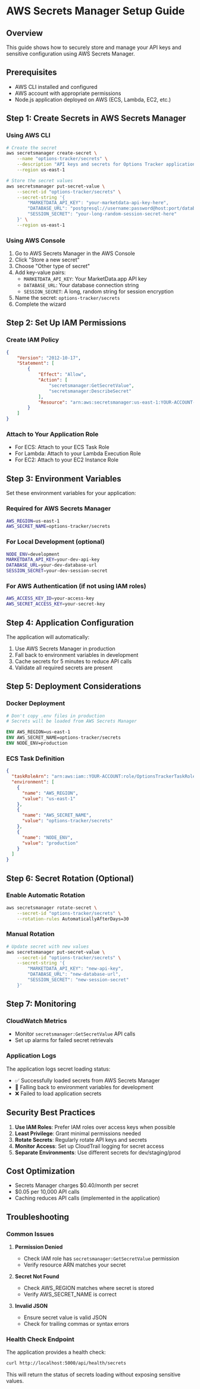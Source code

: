 # AWS Secrets Manager Setup Guide

## Overview
This guide shows how to securely store and manage your API keys and sensitive configuration using AWS Secrets Manager.

## Prerequisites
- AWS CLI installed and configured
- AWS account with appropriate permissions
- Node.js application deployed on AWS (ECS, Lambda, EC2, etc.)

## Step 1: Create Secrets in AWS Secrets Manager

### Using AWS CLI
```bash
# Create the secret
aws secretsmanager create-secret \
    --name "options-tracker/secrets" \
    --description "API keys and secrets for Options Tracker application" \
    --region us-east-1

# Store the secret values
aws secretsmanager put-secret-value \
    --secret-id "options-tracker/secrets" \
    --secret-string '{
        "MARKETDATA_API_KEY": "your-marketdata-api-key-here",
        "DATABASE_URL": "postgresql://username:password@host:port/database",
        "SESSION_SECRET": "your-long-random-session-secret-here"
    }' \
    --region us-east-1
```

### Using AWS Console
1. Go to AWS Secrets Manager in the AWS Console
2. Click "Store a new secret"
3. Choose "Other type of secret"
4. Add key-value pairs:
   - `MARKETDATA_API_KEY`: Your MarketData.app API key
   - `DATABASE_URL`: Your database connection string
   - `SESSION_SECRET`: A long, random string for session encryption
5. Name the secret: `options-tracker/secrets`
6. Complete the wizard

## Step 2: Set Up IAM Permissions

### Create IAM Policy
```json
{
    "Version": "2012-10-17",
    "Statement": [
        {
            "Effect": "Allow",
            "Action": [
                "secretsmanager:GetSecretValue",
                "secretsmanager:DescribeSecret"
            ],
            "Resource": "arn:aws:secretsmanager:us-east-1:YOUR-ACCOUNT-ID:secret:options-tracker/secrets*"
        }
    ]
}
```

### Attach to Your Application Role
- For ECS: Attach to your ECS Task Role
- For Lambda: Attach to your Lambda Execution Role  
- For EC2: Attach to your EC2 Instance Role

## Step 3: Environment Variables

Set these environment variables for your application:

### Required for AWS Secrets Manager
```bash
AWS_REGION=us-east-1
AWS_SECRET_NAME=options-tracker/secrets
```

### For Local Development (optional)
```bash
NODE_ENV=development
MARKETDATA_API_KEY=your-dev-api-key
DATABASE_URL=your-dev-database-url
SESSION_SECRET=your-dev-session-secret
```

### For AWS Authentication (if not using IAM roles)
```bash
AWS_ACCESS_KEY_ID=your-access-key
AWS_SECRET_ACCESS_KEY=your-secret-key
```

## Step 4: Application Configuration

The application will automatically:
1. Use AWS Secrets Manager in production
2. Fall back to environment variables in development
3. Cache secrets for 5 minutes to reduce API calls
4. Validate all required secrets are present

## Step 5: Deployment Considerations

### Docker Deployment
```dockerfile
# Don't copy .env files in production
# Secrets will be loaded from AWS Secrets Manager

ENV AWS_REGION=us-east-1
ENV AWS_SECRET_NAME=options-tracker/secrets
ENV NODE_ENV=production
```

### ECS Task Definition
```json
{
  "taskRoleArn": "arn:aws:iam::YOUR-ACCOUNT:role/OptionsTrackerTaskRole",
  "environment": [
    {
      "name": "AWS_REGION",
      "value": "us-east-1"
    },
    {
      "name": "AWS_SECRET_NAME", 
      "value": "options-tracker/secrets"
    },
    {
      "name": "NODE_ENV",
      "value": "production"
    }
  ]
}
```

## Step 6: Secret Rotation (Optional)

### Enable Automatic Rotation
```bash
aws secretsmanager rotate-secret \
    --secret-id "options-tracker/secrets" \
    --rotation-rules AutomaticallyAfterDays=30
```

### Manual Rotation
```bash
# Update secret with new values
aws secretsmanager put-secret-value \
    --secret-id "options-tracker/secrets" \
    --secret-string '{
        "MARKETDATA_API_KEY": "new-api-key",
        "DATABASE_URL": "new-database-url",
        "SESSION_SECRET": "new-session-secret"
    }'
```

## Step 7: Monitoring

### CloudWatch Metrics
- Monitor `secretsmanager:GetSecretValue` API calls
- Set up alarms for failed secret retrievals

### Application Logs
The application logs secret loading status:
- ✅ Successfully loaded secrets from AWS Secrets Manager
- 🔄 Falling back to environment variables for development
- ❌ Failed to load application secrets

## Security Best Practices

1. **Use IAM Roles**: Prefer IAM roles over access keys when possible
2. **Least Privilege**: Grant minimal permissions needed
3. **Rotate Secrets**: Regularly rotate API keys and secrets
4. **Monitor Access**: Set up CloudTrail logging for secret access
5. **Separate Environments**: Use different secrets for dev/staging/prod

## Cost Optimization

- Secrets Manager charges $0.40/month per secret
- $0.05 per 10,000 API calls
- Caching reduces API calls (implemented in the application)

## Troubleshooting

### Common Issues

1. **Permission Denied**
   - Check IAM role has `secretsmanager:GetSecretValue` permission
   - Verify resource ARN matches your secret

2. **Secret Not Found**
   - Check AWS_REGION matches where secret is stored
   - Verify AWS_SECRET_NAME is correct

3. **Invalid JSON**
   - Ensure secret value is valid JSON
   - Check for trailing commas or syntax errors

### Health Check Endpoint
The application provides a health check:
```bash
curl http://localhost:5000/api/health/secrets
```

This will return the status of secrets loading without exposing sensitive values.
